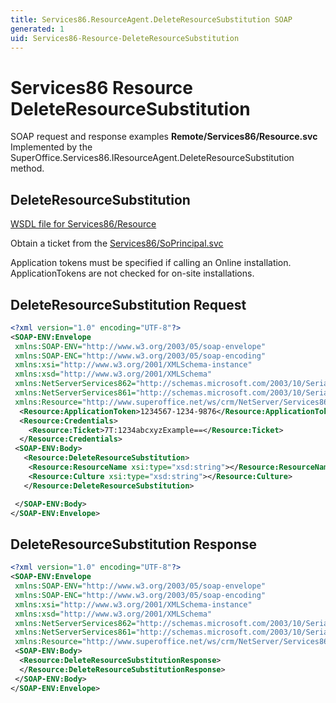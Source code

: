 ```yaml
---
title: Services86.ResourceAgent.DeleteResourceSubstitution SOAP
generated: 1
uid: Services86-Resource-DeleteResourceSubstitution
---
```


# Services86 Resource DeleteResourceSubstitution

SOAP request and response examples **Remote/Services86/Resource.svc**
Implemented by the <see cref="M:SuperOffice.Services86.IResourceAgent.DeleteResourceSubstitution">SuperOffice.Services86.IResourceAgent.DeleteResourceSubstitution</see> method.

## DeleteResourceSubstitution

[WSDL file for Services86/Resource](../Services86-Resource.md)

Obtain a ticket from the [Services86/SoPrincipal.svc](../SoPrincipal/index.md)

Application tokens must be specified if calling an Online installation. ApplicationTokens are not checked for on-site installations.

## DeleteResourceSubstitution Request

```xml
<?xml version="1.0" encoding="UTF-8"?>
<SOAP-ENV:Envelope
 xmlns:SOAP-ENV="http://www.w3.org/2003/05/soap-envelope"
 xmlns:SOAP-ENC="http://www.w3.org/2003/05/soap-encoding"
 xmlns:xsi="http://www.w3.org/2001/XMLSchema-instance"
 xmlns:xsd="http://www.w3.org/2001/XMLSchema"
 xmlns:NetServerServices862="http://schemas.microsoft.com/2003/10/Serialization/Arrays"
 xmlns:NetServerServices861="http://schemas.microsoft.com/2003/10/Serialization/"
 xmlns:Resource="http://www.superoffice.net/ws/crm/NetServer/Services86">
  <Resource:ApplicationToken>1234567-1234-9876</Resource:ApplicationToken>
  <Resource:Credentials>
    <Resource:Ticket>7T:1234abcxyzExample==</Resource:Ticket>
  </Resource:Credentials>
 <SOAP-ENV:Body>
   <Resource:DeleteResourceSubstitution>
    <Resource:ResourceName xsi:type="xsd:string"></Resource:ResourceName>
    <Resource:Culture xsi:type="xsd:string"></Resource:Culture>
   </Resource:DeleteResourceSubstitution>

 </SOAP-ENV:Body>
</SOAP-ENV:Envelope>

```

## DeleteResourceSubstitution Response

```xml
<?xml version="1.0" encoding="UTF-8"?>
<SOAP-ENV:Envelope
 xmlns:SOAP-ENV="http://www.w3.org/2003/05/soap-envelope"
 xmlns:SOAP-ENC="http://www.w3.org/2003/05/soap-encoding"
 xmlns:xsi="http://www.w3.org/2001/XMLSchema-instance"
 xmlns:xsd="http://www.w3.org/2001/XMLSchema"
 xmlns:NetServerServices862="http://schemas.microsoft.com/2003/10/Serialization/Arrays"
 xmlns:NetServerServices861="http://schemas.microsoft.com/2003/10/Serialization/"
 xmlns:Resource="http://www.superoffice.net/ws/crm/NetServer/Services86">
 <SOAP-ENV:Body>
  <Resource:DeleteResourceSubstitutionResponse>
  </Resource:DeleteResourceSubstitutionResponse>
 </SOAP-ENV:Body>
</SOAP-ENV:Envelope>

```
